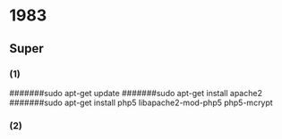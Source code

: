 # 1983
## Super
### (1)
#######sudo apt-get update
#######sudo apt-get install apache2
#######sudo apt-get install php5 libapache2-mod-php5 php5-mcrypt
### (2)
